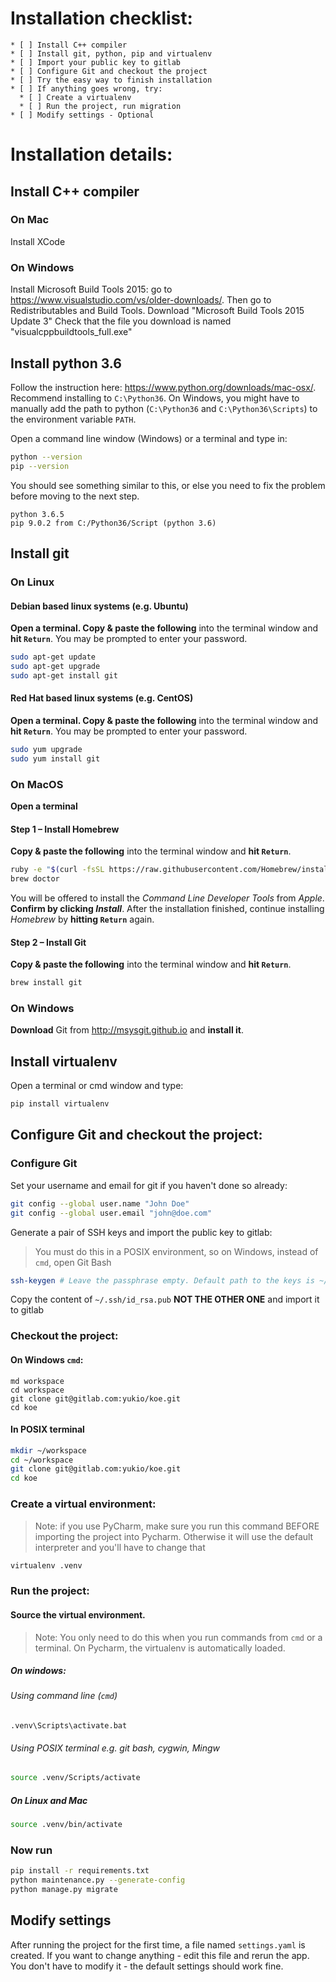# Installation checklist:
    * [ ] Install C++ compiler
    * [ ] Install git, python, pip and virtualenv
    * [ ] Import your public key to gitlab
    * [ ] Configure Git and checkout the project
    * [ ] Try the easy way to finish installation
    * [ ] If anything goes wrong, try:
      * [ ] Create a virtualenv
      * [ ] Run the project, run migration
    * [ ] Modify settings - Optional

# Installation details:
## Install C++ compiler
### On Mac
Install XCode

### On Windows
Install Microsoft Build Tools 2015: go to https://www.visualstudio.com/vs/older-downloads/.
Then go to Redistributables and Build Tools. Download "Microsoft Build Tools 2015 Update 3"
Check that the file you download is named "visualcppbuildtools_full.exe"

## Install python 3.6

Follow the instruction here: https://www.python.org/downloads/mac-osx/. Recommend installing to `C:\Python36`. On Windows, you might have to manually add the path to python (`C:\Python36` and `C:\Python36\Scripts`) to the environment variable `PATH`.

Open a command line window (Windows) or a terminal and type in:
```bash
python --version
pip --version
```

You should see something similar to this, or else you need to fix the problem before moving to the next step.
```text
python 3.6.5
pip 9.0.2 from C:/Python36/Script (python 3.6)
```

## Install git
### On Linux
#### Debian based linux systems (e.g. Ubuntu)
**Open a terminal. Copy & paste the following** into the terminal window and **hit `Return`**. You may be prompted to enter your password.

```bash
sudo apt-get update
sudo apt-get upgrade
sudo apt-get install git
```
#### Red Hat based linux systems (e.g. CentOS)
**Open a terminal. Copy & paste the following** into the terminal window and **hit `Return`**. You may be prompted to enter your password.
```bash
sudo yum upgrade
sudo yum install git
```
### On MacOS
**Open a terminal**

#### Step 1 – Install Homebrew
**Copy & paste the following** into the terminal window and **hit `Return`**.
```bash
ruby -e "$(curl -fsSL https://raw.githubusercontent.com/Homebrew/install/master/install)"
brew doctor
```
You will be offered to install the *Command Line Developer Tools* from *Apple*. **Confirm by clicking *Install***. After the installation finished, continue installing *Homebrew* by **hitting `Return`** again.

#### Step 2 – Install Git
**Copy & paste the following** into the terminal window and **hit `Return`**.
```bash
brew install git
```
### On Windows
**Download** Git from http://msysgit.github.io and **install it**.

## Install virtualenv
Open a terminal or cmd window and type:
```bash
pip install virtualenv
```

## Configure Git and checkout the project:
### Configure Git
Set your username and email for git if you haven't done so already:
```bash
git config --global user.name "John Doe"
git config --global user.email "john@doe.com"
```
Generate a pair of SSH keys and import the public key to gitlab:
> You must do this in a POSIX environment, so on Windows, instead of `cmd`, open Git Bash

```bash
ssh-keygen # Leave the passphrase empty. Default path to the keys is ~/.ssh/id_rsa.pub and ~/.ssh/id_rsa
```
Copy the content of `~/.ssh/id_rsa.pub` **NOT THE OTHER ONE** and import it to gitlab

### Checkout the project:
#### On Windows `cmd`:

```shell
md workspace
cd workspace
git clone git@gitlab.com:yukio/koe.git
cd koe
```
#### In POSIX terminal
```bash
mkdir ~/workspace
cd ~/workspace
git clone git@gitlab.com:yukio/koe.git
cd koe
```
### Create a virtual environment:
> Note: if you use PyCharm, make sure you run this command BEFORE importing the project into Pycharm. Otherwise it will use the default interpreter and you'll have to change that

```bash
virtualenv .venv
```

### Run the project:
#### Source the virtual environment.
> Note: You only need to do this when you run commands from `cmd` or a terminal. On Pycharm, the virtualenv is automatically loaded.

##### On windows:
###### Using command line (`cmd`)
```shell
.venv\Scripts\activate.bat
```
###### Using POSIX terminal e.g. git bash, cygwin, Mingw
```bash
source .venv/Scripts/activate
```
##### On Linux and Mac
```bash
source .venv/bin/activate
```

### Now run
```bash
pip install -r requirements.txt
python maintenance.py --generate-config
python manage.py migrate
```

## Modify settings
After running the project for the first time, a file named `settings.yaml` is created. If you want to change anything - edit this file and rerun the app. You don't have to modify it - the default settings should work fine.
